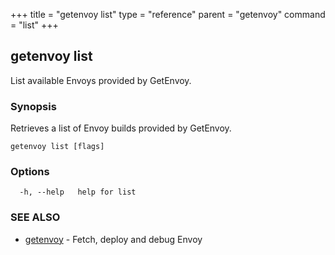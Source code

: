 +++
title = "getenvoy list"
type = "reference"
parent = "getenvoy"
command = "list"
+++
## getenvoy list

List available Envoys provided by GetEnvoy.

### Synopsis


Retrieves a list of Envoy builds provided by GetEnvoy.

```
getenvoy list [flags]
```

### Options

```
  -h, --help   help for list
```

### SEE ALSO

* [getenvoy](/reference/getenvoy)	 - Fetch, deploy and debug Envoy

